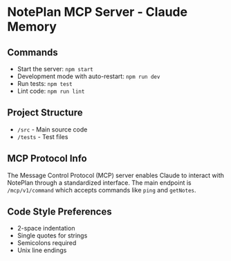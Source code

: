 # NotePlan MCP Server - Claude Memory

## Commands
- Start the server: `npm start`
- Development mode with auto-restart: `npm run dev`
- Run tests: `npm test`
- Lint code: `npm run lint`

## Project Structure
- `/src` - Main source code
- `/tests` - Test files

## MCP Protocol Info
The Message Control Protocol (MCP) server enables Claude to interact with NotePlan through a standardized interface. The main endpoint is `/mcp/v1/command` which accepts commands like `ping` and `getNotes`.

## Code Style Preferences
- 2-space indentation
- Single quotes for strings
- Semicolons required
- Unix line endings